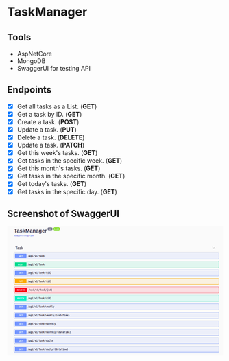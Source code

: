 # TaskManager

## Tools

- AspNetCore
- MongoDB
- SwaggerUI for testing API

## Endpoints

- [x] Get all tasks as a List. (**GET**)
- [x] Get a task by ID. (**GET**)
- [x] Create a task. (**POST**)
- [x] Update a task. (**PUT**)
- [x] Delete a task. (**DELETE**)
- [x] Update a task. (**PATCH**)
- [x] Get this week's tasks. (**GET**)
- [x] Get tasks in the specific week. (**GET**)
- [x] Get this month's tasks. (**GET**)
- [x] Get tasks in the specific month. (**GET**)
- [x] Get today's tasks. (**GET**)
- [x] Get tasks in the specific day. (**GET**)

## Screenshot of SwaggerUI

<img src="img/endpoints.png" style="width:800px;height:300px;">